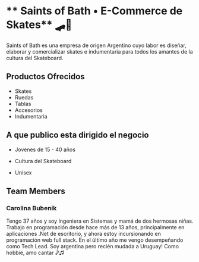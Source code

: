 # ** Saints of Bath • E-Commerce de Skates** 🛹🏁

Saints of Bath es una empresa de origen Argentino cuyo labor es diseñar, elaborar y comercializar skates e indumentaria para todos los amantes de la cultura del Skateboard.

## Productos Ofrecidos 

* Skates 
* Ruedas 
* Tablas
* Accesorios
* Indumentaria

## A que publico esta dirigido el negocio

* Jovenes de 15 - 40 años

* Cultura del Skateboard

* Unisex

## Team Members

### Carolina Bubenik

Tengo 37 años y soy Ingeniera en Sistemas y mamá de dos hermosas niñas. Trabajo en programación desde hace más de 13 años, principalmente en aplicaciones .Net de escritorio, y ahora estoy incursionando en programación web full stack. En el último año me vengo desempeñando como Tech Lead. Soy argentina pero recién mudada a Uruguay! Como hobbie, amo cantar ♪♫

